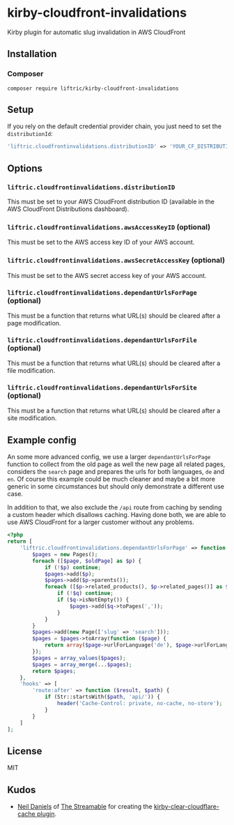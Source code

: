 # kirby-cloudfront-invalidations

Kirby plugin for automatic slug invalidation in AWS CloudFront

## Installation

### Composer

```
composer require liftric/kirby-cloudfront-invalidations
```

## Setup

If you rely on the default credential provider chain, you just need to set the `distributionId`:

```php
'liftric.cloudfrontinvalidations.distributionID' => 'YOUR_CF_DISTRIBUTION_ID'
```

## Options

### `liftric.cloudfrontinvalidations.distributionID`
This must be set to your AWS CloudFront distribution ID (available in the AWS CloudFront Distributions dashboard).

### `liftric.cloudfrontinvalidations.awsAccessKeyID` (optional)
This must be set to the AWS access key ID of your AWS account.

### `liftric.cloudfrontinvalidations.awsSecretAccessKey` (optional)
This must be set to the AWS secret access key of your AWS account.

### `liftric.cloudfrontinvalidations.dependantUrlsForPage` (optional)
This must be a function that returns what URL(s) should be cleared after a page modification.

### `liftric.cloudfrontinvalidations.dependantUrlsForFile` (optional)
This must be a function that returns what URL(s) should be cleared after a file modification.

### `liftric.cloudfrontinvalidations.dependantUrlsForSite` (optional)
This must be a function that returns what URL(s) should be cleared after a site modification.

## Example config

An some more advanced config, we use a larger `dependantUrlsForPage` function to collect from the old page as well the new page all related pages, considers the `search` page and prepares the urls for both languages, `de` and `en`. Of course this example could be much cleaner and maybe a bit more generic in some circumstances but should only demonstrate a different use case.

In addition to that, we also exclude the `/api` route from caching by sending a custom header which disallows caching. Having done both, we are able to use AWS CloudFront for a larger customer without any problems.

```php
<?php
return [
    'liftric.cloudfrontinvalidations.dependantUrlsForPage' => function ($hook, $page, $oldPage = null) {
        $pages = new Pages();
        foreach ([$page, $oldPage] as $p) {
            if (!$p) continue;
            $pages->add($p);
            $pages->add($p->parents());
            foreach ([$p->related_products(), $p->related_pages()] as $q) {
                if (!$q) continue;
                if ($q->isNotEmpty()) {
                    $pages->add($q->toPages(','));
                }
            }
        }
        $pages->add(new Page(['slug' => 'search']));
        $pages = $pages->toArray(function ($page) {
            return array($page->urlForLanguage('de'), $page->urlForLanguage('en'));
        });
        $pages = array_values($pages);
        $pages = array_merge(...$pages);
        return $pages;
    },
    'hooks' => [
        'route:after' => function ($result, $path) {
            if (Str::startsWith($path, 'api/')) {
                header('Cache-Control: private, no-cache, no-store');
            }
        }
    ]
];
```

## License

MIT

## Kudos

- [Neil Daniels](https://github.com/neildaniels) of [The Streamable](https://thestreamable.com) for creating the [kirby-clear-cloudflare-cache plugin](https://github.com/thestreamable/kirby-clear-cloudflare-cache).
